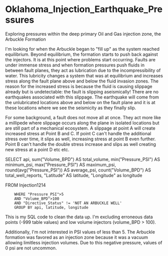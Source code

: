 # Oklahoma_Injection_Earthquake_Pressures
Exploring pressures within the deep primary Oil and Gas injection zone, the Arbuckle Formation 

I'm looking for when the Arbuckle began to "fill up" as the system reached equilibrium. Beyond equilibrium, the formation starts to push back against the injectors. It is at this point where problems start occurring. Faults are under immense stress and when formation pressures push fluids in between fault planes, they act as lubrication due to the incompressibility of water. This lubricity changes a system that was at equilibrium and increases stress along the fault plane above and below the fluid invasion zones. The reason for the increased stress is because the fluid is causing slippage already but is undetectable: the fault is slipping aseismically! There are no earthquakes associated with this slippage. The earthquake will come from the unlubricated locations above and below on the fault plane and it is at these locations where we see the seismicity as they finally slip.

For some background, a fault does not move all at once. They act more like a millipede where slippage occurs along the plane in isolated locations but are still part of a mechanical ecosystem. A slippage at point A will create increased stress at Point B and C. If point C can't handle the additional stress over time, it slips as well, increasing stress at point B even further. Point B can't handle the double stress increase and slips as well creating new stress at a point D etc etc.



SELECT api, sum("Volume_BPD") AS total_volume, min("Pressure_PSI") AS minimum_psi, 
max("Pressure_PSI") AS maximum_psi, round(avg("Pressure_PSI")) AS average_psi, count("Volume_BPD") AS total_well_reports,
"Latitude" AS latitude, "Longitude" as longitude

FROM Injection1214

		WHERE "Pressure_PSI">5
		AND "Volume_BPD">100
		AND "Directive_Status" != 'NOT AN ARBUCKLE WELL'
		GROUP BY api, latitude, longitude

This is my SQL code to clean the data up. I'm excluding erroneous data points (-999 table values) and low volume injectors (volume_BPD > 100).

Additionally, I'm not interested in PSI values of less than 5. The Arbuckle formation was favored as an injection zone because it was a vacuum allowing limitless injection volumes. Due to this negative pressure, values of 0 psi are not uncommon.
